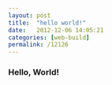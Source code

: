 ```yaml
---
layout: post
title:  "hello world!"
date:   2012-12-06 14:05:21
categories: [web-build]
permalink: /12126
---
```

<h3>Hello, World!</h3>